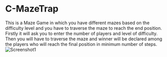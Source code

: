 # C-MazeTrap
This is a Maze Game in which you have different mazes based on the difficulty level and you have to traverse the maze to reach the end position.
Firstly it will ask you to enter the number of players and level of difficulty.
Then you will have to traverse the maze and winner will be declared among the players who will reach the final position in minimum number of steps.
![Screenshot1](https://user-images.githubusercontent.com/96621003/162979722-c047dc90-cd11-4d6b-98ef-6680f62c0a37.png)
